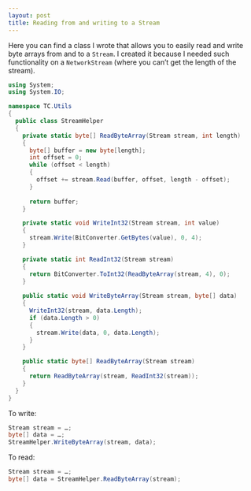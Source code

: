 ```yaml
---
layout: post
title: Reading from and writing to a Stream
---
```


Here you can find a class I wrote that allows you to easily read and write byte arrays from and to a `Stream`. I created it because I needed such functionality on a `NetworkStream` (where you can’t get the length of the stream).

```csharp
using System;
using System.IO;

namespace TC.Utils
{
  public class StreamHelper
  {
    private static byte[] ReadByteArray(Stream stream, int length)
    {
      byte[] buffer = new byte[length];
      int offset = 0;
      while (offset < length)
      {
        offset += stream.Read(buffer, offset, length - offset);
      }
      
      return buffer;
    }

    private static void WriteInt32(Stream stream, int value)
    {
      stream.Write(BitConverter.GetBytes(value), 0, 4);
    }

    private static int ReadInt32(Stream stream)
    {
      return BitConverter.ToInt32(ReadByteArray(stream, 4), 0);
    }
    
    public static void WriteByteArray(Stream stream, byte[] data)
    {
      WriteInt32(stream, data.Length);
      if (data.Length > 0)
      {
        stream.Write(data, 0, data.Length);
      }
    }

    public static byte[] ReadByteArray(Stream stream)
    {
      return ReadByteArray(stream, ReadInt32(stream));
    }
  }
}
```

To write:

```csharp
Stream stream = …;
byte[] data = …;
StreamHelper.WriteByteArray(stream, data);
```

To read:

```csharp
Stream stream = …;
byte[] data = StreamHelper.ReadByteArray(stream);
```